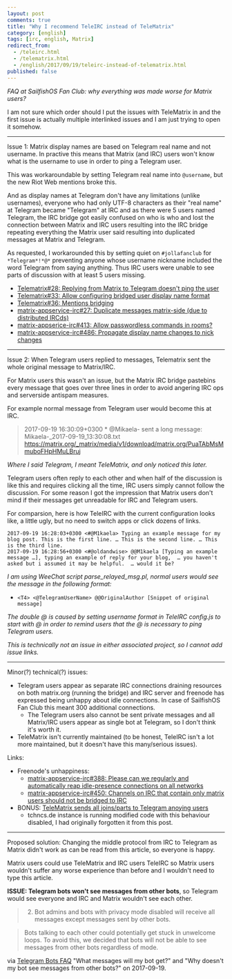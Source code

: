 ```yaml
---
layout: post
comments: true
title: "Why I recommend TeleIRC instead of TeleMatrix"
category: [english]
tags: [irc, english, Matrix]
redirect_from:
  - /teleirc.html
  - /telematrix.html
  - /english/2017/09/19/teleirc-instead-of-telematrix.html
published: false
---
```


_FAQ at SailfishOS Fan Club: why everything was made worse for Matrix users?_

I am not sure which order should I put the issues with TeleMatrix in and
the first issue is actually multiple interlinked issues and I am just
trying to open it somehow.

---

Issue 1: Matrix display names are based on Telegram real name and not
username. In practive this means that Matrix (and IRC) users won't know
what is the username to use in order to ping a Telegram user.

This was workaroundable by setting Telegram real name into `@username`, but
the new Riot Web mentions broke this.

And as display names at Telegram don't have any limitations (unlike
usernames), everyone who had only UTF-8 characters as their "real name" at
Telegram became "Telegram" at IRC and as there were 5 users named Telegram,
the IRC bridge got easily confused on who is who and lost the connection
between Matrix and IRC users resulting into the IRC bridge repeating
everything the Matrix user said resulting into duplicated messages at
Matrix and Telegram.

As requested, I workarounded this by setting quiet on `#jollafanclub` for
`*Telegram*!*@*` preventing anyone whose username nickname included the
word Telegram from saying anything. Thus IRC users were unable to see
parts of discussion with at least 5 users missing.

- [Telematrix#28: Replying from Matrix to Telegram doesn't ping the user](https://github.com/SijmenSchoon/telematrix/issues/28)
- [Telematrix#33: Allow configuring bridged user display name format](https://github.com/SijmenSchoon/telematrix/issues/33)
- [Telematrix#36: Mentions bridging](https://github.com/SijmenSchoon/telematrix/issues/36)
- [matrix-appservice-irc#27: Duplicate messages matrix-side (due to distributed IRCds)](https://github.com/matrix-org/matrix-appservice-irc/issues/27)
- [matrix-appserice-irc#413: Allow passwordless commands in rooms?](https://github.com/matrix-org/matrix-appservice-irc/issues/413)
- [matrix-appservice-irc#486: Propagate display name changes to nick changes](https://github.com/matrix-org/matrix-appservice-irc/pull/486)

---

Issue 2: When Telegram users replied to messages, Telematrix sent the whole
original message to Matrix/IRC.

For Matrix users this wasn't an issue, but the Matrix IRC bridge pastebins
every message that goes over three lines in order to avoid angering IRC ops
and serverside antispam measures.

For example normal message from Telegram user would become this at IRC.

> 2017-09-19 16:30:09+0300 \* @Mikaela- sent a long message: Mikaela-\_2017-09-19_13:30:08.txt <https://matrix.org/_matrix/media/v1/download/matrix.org/PuaTAbMsMmuboFHpHMuLBruj>

_Where I said Telegram, I meant TeleMatrix, and only noticed this later._

Telegram users often reply to each other and when half of the discussion
is like this and requires clicking all the time, IRC users simply cannot
follow the discussion. For some reason I got the impression that Matrix
users don't mind if their messages get unreadable for IRC and Telegram
users.

For comparsion, here is how TeleIRC with the current configuration looks
like, a little ugly, but no need to switch apps or click dozens of links.

```
2017-09-19 16:28:03+0300 <#@M1kaela> Typing an example message for my blog post. This is the first line. … This is the second line. … This is the third line.
2017-09-19 16:28:56+0300 <#@oldandwise> @@M1kaela [Typing an example message …], typing an example of reply for your blog,  … you haven't asked but i assumed it may be helpful.  … would it be?
```

_I am using WeeChat script parse_relayed_msg.pl, normal users would see
the message in the following format:_

- `<T4> <@TelegramUserName> @@OriginalAuthor [Snippet of original message]`

_The double @ is caused by setting username format in TeleIRC config.js to
start with @ in order to remind users that the @ is necessary to ping
Telegram users._

_This is technically not an issue in either associated project, so I cannot
add issue links._

---

Minor(?) technical(?) issues:

- Telegram users appear as separate IRC connections draining resources
  on both matrix.org (running the bridge) and IRC server and freenode
  has expressed being unhappy about idle connections. In case of SailfishOS
  Fan Club this meant 300 additional connections.
  - The Telegram users also cannot be sent private messages and all
    Matrix/IRC users appear as single bot at Telegram, so I don't think
    it's worth it.
- TeleMatrix isn't currently maintained (to be honest, TeleIRC isn't a lot
  more maintained, but it doesn't have this many/serious issues).

Links:

- Freenode's unhappiness:
  - [matrix-appservice-irc#388: Please can we regularly and automatically reap idle-presence connections on all networks](https://github.com/matrix-org/matrix-appservice-irc/issues/388)
  - [matrix-appservice-irc#450: Channels on IRC that contain only matrix users should not be bridged to IRC](https://github.com/matrix-org/matrix-appservice-irc/issues/450)
- BONUS: [TeleMatrix sends all joins/parts to Telegram anoying users](https://github.com/SijmenSchoon/telematrix/issues/13)
  - tchncs.de instance is running modified code with this behaviour
    disabled, I had originally forgotten it from this post.

---

Proposed solution: Changing the middle protocol from IRC to Telegram as
Matrix didn't work as can be read from this article, so everyone is happy.

Matrix users could use TeleMatrix and IRC users TeleIRC so Matrix users
wouldn't suffer any worse experience than before and I wouldn't need to
type this article.

**ISSUE: Telegram bots won't see messages from other bots**, so Telegram
would see everyone and IRC and Matrix wouldn't see each other.

> 2. Bot admins and bots with privacy mode disabled will receive all
>    messages except messages sent by other bots.

> Bots talking to each other could potentially get stuck in unwelcome
> loops. To avoid this, we decided that bots will not be able to see
> messages from other bots regardless of mode.

via [Telegram Bots FAQ](https://core.telegram.org/bots/faq#what-messages-will-my-bot-get) "What messages will my bot get?" and "Why doesn't my bot see
messages from other bots?" on 2017-09-19.
